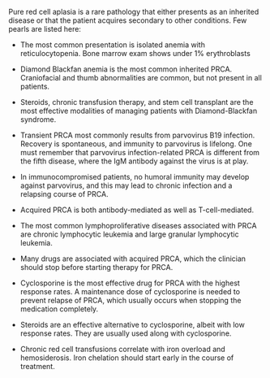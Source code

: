 Pure red cell aplasia is a rare pathology that either presents as an inherited disease or that the patient acquires secondary to other conditions. Few pearls are listed here:

- The most common presentation is isolated anemia with reticulocytopenia. Bone marrow exam shows under 1% erythroblasts

- Diamond Blackfan anemia is the most common inherited PRCA. Craniofacial and thumb abnormalities are common, but not present in all patients.

- Steroids, chronic transfusion therapy, and stem cell transplant are the most effective modalities of managing patients with Diamond-Blackfan syndrome.

- Transient PRCA most commonly results from parvovirus B19 infection. Recovery is spontaneous, and immunity to parvovirus is lifelong. One must remember that parvovirus infection-related PRCA is different from the fifth disease, where the IgM antibody against the virus is at play.

- In immunocompromised patients, no humoral immunity may develop against parvovirus, and this may lead to chronic infection and a relapsing course of PRCA.

- Acquired PRCA is both antibody-mediated as well as T-cell-mediated.

- The most common lymphoproliferative diseases associated with PRCA are chronic lymphocytic leukemia and large granular lymphocytic leukemia.

- Many drugs are associated with acquired PRCA, which the clinician should stop before starting therapy for PRCA.

- Cyclosporine is the most effective drug for PRCA with the highest response rates. A maintenance dose of cyclosporine is needed to prevent relapse of PRCA, which usually occurs when stopping the medication completely.

- Steroids are an effective alternative to cyclosporine, albeit with low response rates. They are usually used along with cyclosporine.

- Chronic red cell transfusions correlate with iron overload and hemosiderosis. Iron chelation should start early in the course of treatment.